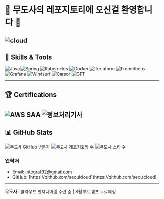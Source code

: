 # 👾 무도사의 레포지토리에 오신걸 환영합니다 👾

![cloud](https://media.giphy.com/media/v1.Y2lkPWVjZjA1ZTQ3NnIxbmw0Mnhjcmlya2UxbHBqNDlwZjRnc2J3a3V4cWJmNHp6N2s5YiZlcD12MV9naWZzX3JlbGF0ZWQmY3Q9Zw/utFF9A5SqkhnIJg4pI/giphy.gif)
---

## 🚀 Skills & Tools

![Java](https://img.shields.io/badge/Java-007396?style=for-the-badge&logo=java&logoColor=white)
![Spring](https://img.shields.io/badge/Spring-6DB33F?style=for-the-badge&logo=spring&logoColor=white)
![Kubernetes](https://img.shields.io/badge/Kubernetes-326CE5?style=for-the-badge&logo=kubernetes&logoColor=white)
![Docker](https://img.shields.io/badge/Docker-2496ED?style=for-the-badge&logo=docker&logoColor=white)
![Terraform](https://img.shields.io/badge/Terraform-623CE4?style=for-the-badge&logo=terraform&logoColor=white)
![Prometheus](https://img.shields.io/badge/Prometheus-E6522C?style=for-the-badge&logo=prometheus&logoColor=white)
![Grafana](https://img.shields.io/badge/Grafana-F46800?style=for-the-badge&logo=grafana&logoColor=white)
![Windsurf](https://img.shields.io/badge/Windsurf-000000?style=for-the-badge&logo=wind&logoColor=white) <!-- 공식 로고 없으면 검은색으로 임시 -->
![Cursor](https://img.shields.io/badge/Cursor-00BCD4?style=for-the-badge&logo=cursor&logoColor=white) <!-- 공식 로고 없으면 비슷한 색상으로 대체 -->
![GPT](https://img.shields.io/badge/GPT-FF6F61?style=for-the-badge&logo=openai&logoColor=white)

---

## 🏆 Certifications

![AWS SAA](https://img.shields.io/badge/AWS-SAA-orange?style=for-the-badge&logo=amazon-aws&logoColor=white)
![정보처리기사](https://img.shields.io/badge/정보처리기사-자격증-blue?style=for-the-badge)
---

## 📊 GitHub Stats

![무도사 GitHub 방문자](https://komarev.com/ghpvc/?username=seoulcloud&style=flat-square&color=blue)
![무도사 레포지토리 수](https://img.shields.io/github/repos/seoulcloud?style=flat-square)
![무도사 스타 수](https://img.shields.io/github/stars/seoulcloud?style=flat-square)

### 연락처  
- Email: integrall92@gmail.com
- GitHub: [https://github.com/seoulcloud](https://github.com/seoulcloud)

---

**무도사** | 클라우드 엔지니어링 수련 중 | 8월 부트캠프 수료예정

